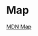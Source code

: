 <!--
 * @Author: tangdaoyong
 * @Date: 2021-02-05 18:02:56
 * @LastEditors: tangdaoyong
 * @LastEditTime: 2021-02-05 18:05:06
 * @Description: Map
-->
# Map

[MDN Map](https://developer.mozilla.org/zh-CN/docs/Web/JavaScript/Reference/Global_Objects/Map)